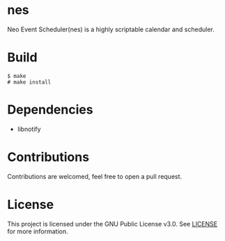 # nes 

Neo Event Scheduler(nes) is a highly scriptable calendar and scheduler.

# Build

```
$ make
# make install
```
# Dependencies

- libnotify

# Contributions
Contributions are welcomed, feel free to open a pull request.

# License
This project is licensed under the GNU Public License v3.0. See [LICENSE](https://github.com/night0721/nes/blob/master/LICENSE) for more information.
